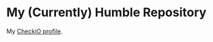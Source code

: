 # My (Currently) Humble Repository
My [CheckiO profile](https://py.checkio.org/user/PinoElPinguino/). 
